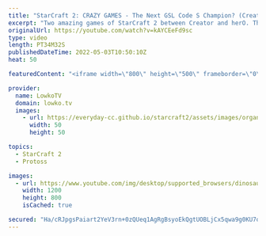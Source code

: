 ```yaml
---
title: "StarCraft 2: CRAZY GAMES - The Next GSL Code S Champion? (Creator vs herO)"
excerpt: "Two amazing games of StarCraft 2 between Creator and herO. These two Protoss players are not afraid to get aggressive, as becomes obvious within the first few minutes of this video.  Support my work on Patreon: https://www.patreon.com/lowkotv Become a YouTube member: https://lowko.tv/join  More Lowko:"
originalUrl: https://youtube.com/watch?v=kAYCEeFd9sc
type: video
length: PT34M32S
publishedDateTime: 2022-05-03T10:50:10Z
heat: 50

featuredContent: "<iframe width=\"800\" height=\"500\" frameborder=\"0\" src=\"https://www.youtube.com/embed/kAYCEeFd9sc\" allow=\"accelerometer; autoplay; encrypted-media; gyroscope; picture-in-picture\" allowfullscreen></iframe>"

provider:
  name: LowkoTV
  domain: lowko.tv
  images:
    - url: https://everyday-cc.github.io/starcraft2/assets/images/organizations/lowko.tv-50x50.jpg
      width: 50
      height: 50

topics:
  - StarCraft 2
  - Protoss

images:
  - url: https://www.youtube.com/img/desktop/supported_browsers/dinosaur.png
    width: 1200
    height: 800
    isCached: true

secured: "Ha/cRJpgsPaiart2YeV3rn+0zQUeq1AgRgBsyoEkQgtUOBLjCx5qwa9g0KU7oWCUHfdcv22Oc5efXAbPe/D2Kr9KV+YxKZY9mMUE3fHSS8Qj/hTipYYzLAbCMXlp09lX4MexfGu2sPGyvtcgXgLMfQk6/uLS7ySZgMkSOrvKHfNWINbFf2mGMBbn2/qmgyG8lLBnATmddz0rxC8BBmFF6FwjAF1dgLxn+0HzMbtjUavESD/CyM7FQq7nIbS2YDcQfkdyjTpsKUmw5oZFij+bbypuT7YZjYAposWOzo+cWFZe4VkySXNiRPQofHP/R+lg0y/YIl0wiEtV/+LRX3LYi9wGJmt472RTlJoucTAHjl2oNQT8aDnOrEYi2/c4faGP2m6XtH4jb7PTjfjadF3Y82yfZCYfXatQFolv7yCT6A8=;dknGFLJR5SHlxJMnKhhenw=="
---
```


